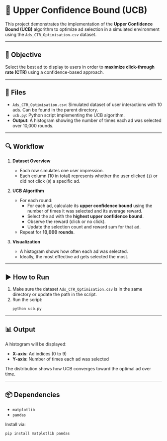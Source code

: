 # 🎯 Upper Confidence Bound (UCB)
This project demonstrates the implementation of the **Upper Confidence Bound (UCB)** algorithm to optimize ad selection in a simulated environment using the `Ads_CTR_Optimisation.csv` dataset.

---

## 📌 Objective

Select the best ad to display to users in order to **maximize click-through rate (CTR)** using a confidence-based approach.

---

## 📁 Files

- `Ads_CTR_Optimisation.csv`: Simulated dataset of user interactions with 10 ads. Can be found in the parent directory.
- `ucb.py`: Python script implementing the UCB algorithm.
- **Output**: A histogram showing the number of times each ad was selected over 10,000 rounds.

---

## 🔍 Workflow

1. **Dataset Overview**
    - Each row simulates one user impression.
    - Each column (10 in total) represents whether the user clicked (`1`) or did not click (`0`) a specific ad.

2. **UCB Algorithm**
    - For each round:
      - For each ad, calculate its **upper confidence bound** using the number of times it was selected and its average reward.
      - Select the ad with the **highest upper confidence bound**.
      - Observe the reward (click or no click).
      - Update the selection count and reward sum for that ad.
    - Repeat for **10,000 rounds**.

3. **Visualization**
    - A histogram shows how often each ad was selected.
    - Ideally, the most effective ad gets selected the most.

---

## ▶️ How to Run

1. Make sure the dataset `Ads_CTR_Optimisation.csv` is in the same directory or update the path in the script.
2. Run the script:
    ```bash
    python ucb.py
    ```

---

## 📊 Output

A histogram will be displayed:

- **X-axis**: Ad indices (0 to 9)
- **Y-axis**: Number of times each ad was selected

The distribution shows how UCB converges toward the optimal ad over time.

---

## 📦 Dependencies

- `matplotlib`
- `pandas`

Install via:

```bash
pip install matplotlib pandas
```